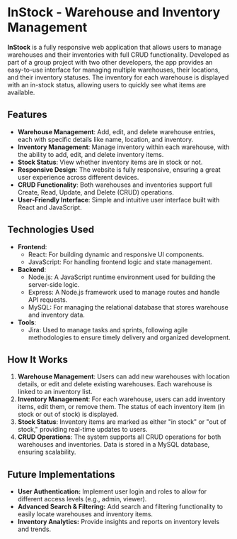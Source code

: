 # InStock - Warehouse and Inventory Management

**InStock** is a fully responsive web application that allows users to manage warehouses and their inventories with full CRUD functionality. Developed as part of a group project with two other developers, the app provides an easy-to-use interface for managing multiple warehouses, their locations, and their inventory statuses. The inventory for each warehouse is displayed with an in-stock status, allowing users to quickly see what items are available.

## Features

- **Warehouse Management**: Add, edit, and delete warehouse entries, each with specific details like name, location, and inventory.
- **Inventory Management**: Manage inventory within each warehouse, with the ability to add, edit, and delete inventory items.
- **Stock Status**: View whether inventory items are in stock or not.
- **Responsive Design**: The website is fully responsive, ensuring a great user experience across different devices.
- **CRUD Functionality**: Both warehouses and inventories support full Create, Read, Update, and Delete (CRUD) operations.
- **User-Friendly Interface**: Simple and intuitive user interface built with React and JavaScript.

## Technologies Used

- **Frontend**:
  - React: For building dynamic and responsive UI components.
  - JavaScript: For handling frontend logic and state management.
- **Backend**:
  - Node.js: A JavaScript runtime environment used for building the server-side logic.
  - Express: A Node.js framework used to manage routes and handle API requests.
  - MySQL: For managing the relational database that stores warehouse and inventory data.
- **Tools**:
  - Jira: Used to manage tasks and sprints, following agile methodologies to ensure timely delivery and organized development.

## How It Works

1. **Warehouse Management**: Users can add new warehouses with location details, or edit and delete existing warehouses. Each warehouse is linked to an inventory list.
2. **Inventory Management**: For each warehouse, users can add inventory items, edit them, or remove them. The status of each inventory item (in stock or out of stock) is displayed.
3. **Stock Status**: Inventory items are marked as either "in stock" or "out of stock," providing real-time updates to users.
4. **CRUD Operations**: The system supports all CRUD operations for both warehouses and inventories. Data is stored in a MySQL database, ensuring scalability.

## Future Implementations

- **User Authentication:** Implement user login and roles to allow for different access levels (e.g., admin, viewer).
- **Advanced Search & Filtering:** Add search and filtering functionality to easily locate warehouses and inventory items.
- **Inventory Analytics:** Provide insights and reports on inventory levels and trends.

